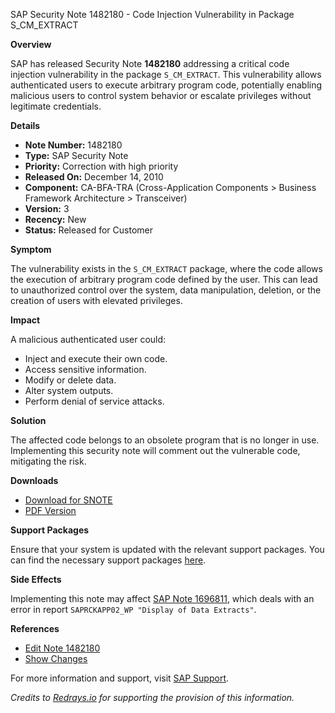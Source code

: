 SAP Security Note 1482180 - Code Injection Vulnerability in Package S_CM_EXTRACT

**Overview**

SAP has released Security Note **1482180** addressing a critical code injection vulnerability in the package `S_CM_EXTRACT`. This vulnerability allows authenticated users to execute arbitrary program code, potentially enabling malicious users to control system behavior or escalate privileges without legitimate credentials.

**Details**

- **Note Number:** 1482180
- **Type:** SAP Security Note
- **Priority:** Correction with high priority
- **Released On:** December 14, 2010
- **Component:** CA-BFA-TRA (Cross-Application Components > Business Framework Architecture > Transceiver)
- **Version:** 3
- **Recency:** New
- **Status:** Released for Customer

**Symptom**

The vulnerability exists in the `S_CM_EXTRACT` package, where the code allows the execution of arbitrary program code defined by the user. This can lead to unauthorized control over the system, data manipulation, deletion, or the creation of users with elevated privileges.

**Impact**

A malicious authenticated user could:
- Inject and execute their own code.
- Access sensitive information.
- Modify or delete data.
- Alter system outputs.
- Perform denial of service attacks.

**Solution**

The affected code belongs to an obsolete program that is no longer in use. Implementing this security note will comment out the vulnerable code, mitigating the risk.

**Downloads**

- [Download for SNOTE](https://me.sap.com/note/0040000008769592017)
- [PDF Version](https://me.sap.com/sap/support/sfm/notes/print/0001482180?language=en-US&token=7B4140C12C4B6B4C46E35F7A0EDDA1DF)

**Support Packages**

Ensure that your system is updated with the relevant support packages. You can find the necessary support packages [here](https://me.sap.com/supportpackage/SAPKIPYJ6L).

**Side Effects**

Implementing this note may affect [SAP Note 1696811](https://me.sap.com/notes/0001696811), which deals with an error in report `SAPRCKAPP02_WP "Display of Data Extracts"`.

**References**

- [Edit Note 1482180](https://me.sap.com/sap/support/notes/edit/0001482180)
- [Show Changes](https://me.sap.com/notes/0001482180/compare)

For more information and support, visit [SAP Support](https://me.sap.com/).

*Credits to [Redrays.io](https://redrays.io) for supporting the provision of this information.*